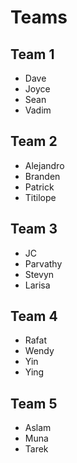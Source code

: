 # Teams
## Team 1
- Dave
- Joyce
- Sean
- Vadim

## Team 2
- Alejandro
- Branden
- Patrick
- Titilope

## Team 3
- JC
- Parvathy
- Stevyn
- Larisa

## Team 4
- Rafat
- Wendy
- Yin
- Ying

## Team 5
- Aslam
- Muna
- Tarek
